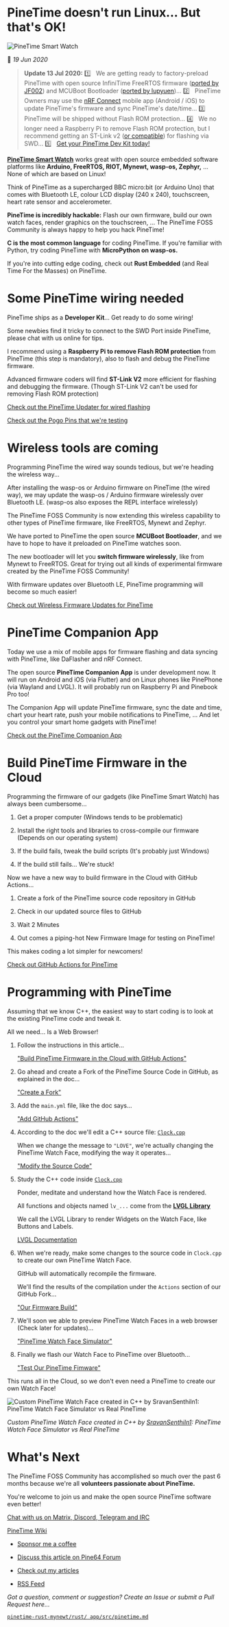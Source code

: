 # PineTime doesn't run Linux... But that's OK!

![PineTime Smart Watch](https://lupyuen.github.io/images/pinetime-title.jpg)

📝 _19 Jun 2020_

> __Update 13 Jul 2020:__ 1️⃣ &nbsp; We are getting ready to factory-preload PineTime with open source InfiniTime FreeRTOS firmware ([ported by JF002](https://github.com/JF002/Pinetime)) and MCUBoot Bootloader ([ported by lupyuen](https://lupyuen.github.io/pinetime-rust-mynewt/articles/mcuboot))... 2️⃣ &nbsp; PineTime Owners may use the [nRF Connect](https://www.nordicsemi.com/Software-and-tools/Development-Tools/nRF-Connect-for-mobile) mobile app (Android / iOS) to update PineTime's firmware and sync PineTime's date/time... 3️⃣ &nbsp; PineTime will be shipped without Flash ROM protection... 4️⃣ &nbsp; We no longer need a Raspberry Pi to remove Flash ROM protection, but I recommend getting an ST-Link v2 ([or compatible](https://www.aliexpress.com/wholesale?catId=0&initiative_id=SB_20180924134644&SearchText=st-link+v2&switch_new_app=y)) for flashing via SWD... 5️⃣ &nbsp; [Get your PineTime Dev Kit today!](https://store.pine64.org/product/pinetime-dev-kit/)

[__PineTime Smart Watch__](https://wiki.pine64.org/index.php/PineTime) works great with open source embedded software platforms like __Arduino, FreeRTOS, RIOT, Mynewt, wasp-os, Zephyr,__ ... None of which are based on Linux!

Think of PineTime as a supercharged BBC micro:bit (or Arduino Uno) that comes with Bluetooth LE, colour LCD display (240 x 240), touchscreen, heart rate sensor and accelerometer.

__PineTime is incredibly hackable:__ Flash our own firmware, build our own watch faces, render graphics on the touchscreen, ... The PineTime FOSS Community is always happy to help you hack PineTime!

__C is the most common language__ for coding PineTime. If you're familiar with Python, try coding PineTime with __MicroPython on wasp-os.__

If you're into cutting edge coding, check out __Rust Embedded__ (and Real Time For the Masses) on PineTime.

# Some PineTime wiring needed

PineTime ships as a __Developer Kit__... Get ready to do some wiring!

Some newbies find it tricky to connect to the SWD Port inside PineTime, please chat with us online for tips.

I recommend using a __Raspberry Pi to remove Flash ROM protection__ from PineTime (this step is mandatory), also to flash and debug the PineTime firmware.

Advanced firmware coders will find __ST-Link V2__ more efficient for flashing and debugging the firmware. (Though ST-Link V2 can't be used for removing Flash ROM protection)

[Check out the PineTime Updater for wired flashing](https://github.com/lupyuen/pinetime-updater/blob/master/README.md)

[Check out the Pogo Pins that we're testing](https://youtu.be/K5GgUlv-1SI)

# Wireless tools are coming

Programming PineTime the wired way sounds tedious, but we're heading the wireless way...

After installing the wasp-os or Arduino firmware on PineTime (the wired way), we may update the wasp-os / Arduino firmware wirelessly over Bluetooth LE. (wasp-os also exposes the REPL interface wirelessly)

The PineTime FOSS Community is now extending this wireless capability to other types of PineTime firmware, like FreeRTOS, Mynewt and Zephyr.

We have ported to PineTime the open source __MCUBoot Bootloader__, and we have to hope to have it preloaded on PineTime watches soon. 

The new bootloader will let you __switch firmware wirelessly__, like from Mynewt to FreeRTOS. Great for trying out all kinds of experimental firmware created by the PineTime FOSS Community!

With firmware updates over Bluetooth LE, PineTime programming will become so much easier!

[Check out Wireless Firmware Updates for PineTime](https://lupyuen.github.io/pinetime-rust-mynewt/articles/cloud#download-and-test-our-pinetime-firmware)

# PineTime Companion App

Today we use a mix of mobile apps for firmware flashing and data syncing with PineTime, like DaFlasher and nRF Connect.

The open source __PineTime Companion App__ is under development now. It will run on Android and iOS (via Flutter) and on Linux phones like PinePhone (via Wayland and LVGL).  It will probably run on Raspberry Pi and Pinebook Pro too!

The Companion App will update PineTime firmware, sync the date and time, chart your heart rate, push your mobile notifications to PineTime, ... And let you control your smart home gadgets with PineTime!

[Check out the PineTime Companion App](https://github.com/lupyuen/pinetime-companion/)

# Build PineTime Firmware in the Cloud

Programming the firmware of our gadgets (like PineTime Smart Watch) has always been cumbersome...

1. Get a proper computer (Windows tends to be problematic)

1. Install the right tools and libraries to cross-compile our firmware (Depends on our operating system)

1. If the build fails, tweak the build scripts (It's probably just Windows)

1. If the build still fails... We're stuck!

Now we have a new way to build firmware in the Cloud with GitHub Actions...

1. Create a fork of the PineTime source code repository in GitHub

1. Check in our updated source files to GitHub

1. Wait 2 Minutes

1. Out comes a piping-hot New Firmware Image for testing on PineTime!

This makes coding a lot simpler for newcomers!

[Check out GitHub Actions for PineTime](https://lupyuen.github.io/pinetime-rust-mynewt/articles/cloud)

# Programming with PineTime

Assuming that we know C++, the easiest way to start coding is to look at the existing PineTime code and tweak it.

All we need... Is a Web Browser!

1.  Follow the instructions in this article...

    ["Build PineTime Firmware in the Cloud with GitHub Actions"](https://lupyuen.github.io/pinetime-rust-mynewt/articles/cloud)

1.  Go ahead and create a Fork of the PineTime Source Code in GitHub, as explained in the doc...

    ["Create a Fork"](https://lupyuen.github.io/pinetime-rust-mynewt/articles/cloud#create-a-fork-of-pinetime-source-files)

1.  Add the `main.yml` file, like the doc says...

    ["Add GitHub Actions"](https://lupyuen.github.io/pinetime-rust-mynewt/articles/cloud#add-github-actions-to-our-fork)

1.  According to the doc we'll edit a C++ source file: [`Clock.cpp`](https://github.com/JF002/Pinetime/blob/master/src/DisplayApp/Screens/Clock.cpp)

    When we change the message to `"LOVE"`, we're actually changing the PineTime Watch Face, modifying the way it operates...

    ["Modify the Source Code"](https://lupyuen.github.io/pinetime-rust-mynewt/articles/cloud#modify-the-pinetime-source-code)

1.  Study the C++ code inside [`Clock.cpp`](https://github.com/JF002/Pinetime/blob/master/src/DisplayApp/Screens/Clock.cpp)

    Ponder, meditate and understand how the Watch Face is rendered.

    All functions and objects named `lv_...` come from the [__LVGL Library__](https://lvgl.io/)

    We call the LVGL Library to render Widgets on the Watch Face, like Buttons and Labels.

    [LVGL Documentation](https://docs.lvgl.io/v7/en/html/get-started/quick-overview.html#learn-the-basics)

1.  When we're ready, make some changes to the source code in `Clock.cpp` to create our own PineTime Watch Face.

    GitHub will automatically recompile the firmware.

    We'll find the results of the compilation under the `Actions` section of our GitHub Fork...

    ["Our Firmware Build"](https://lupyuen.github.io/pinetime-rust-mynewt/articles/cloud#our-first-pinetime-firmware-build)

1.  We'll soon we able to preview PineTime Watch Faces in a web browser (Check later for updates)...

    ["PineTime Watch Face Simulator"](https://github.com/AppKaki/lvgl-wasm/blob/master/README.md)

1.  Finally we flash our Watch Face to PineTime over Bluetooth...

    ["Test Our PineTime Fimware"](https://lupyuen.github.io/pinetime-rust-mynewt/articles/cloud#download-and-test-our-pinetime-firmware)

This runs all in the Cloud, so we don't even need a PineTime to create our own Watch Face!

![Custom PineTime Watch Face created in C++ by SravanSenthiln1: PineTime Watch Face Simulator vs Real PineTime](https://lupyuen.github.io/images/pinetime-simulator.png)

_Custom PineTime Watch Face created in C++ by [SravanSenthiln1](https://twitter.com/SravanSenthiln1): PineTime Watch Face Simulator vs Real PineTime_

# What's Next

The PineTime FOSS Community has accomplished so much over the past 6 months because we're all __volunteers passionate about PineTime.__

You're welcome to join us and make the open source PineTime software even better!

[Chat with us on Matrix, Discord, Telegram and IRC](https://wiki.pine64.org/index.php/PineTime#Community)

[PineTime Wiki](https://wiki.pine64.org/index.php/PineTime)

-   [Sponsor me a coffee](https://github.com/sponsors/lupyuen)

-   [Discuss this article on Pine64 Forum](https://forum.pine64.org/showthread.php?tid=10327)

-   [Check out my articles](https://lupyuen.github.io)

-   [RSS Feed](https://lupyuen.github.io/rss.xml)

_Got a question, comment or suggestion? Create an Issue or submit a Pull Request here..._

[`pinetime-rust-mynewt/rust/ app/src/pinetime.md`](https://github.com/lupyuen/pinetime-rust-mynewt/blob/master/rust/app/src/pinetime.md)
